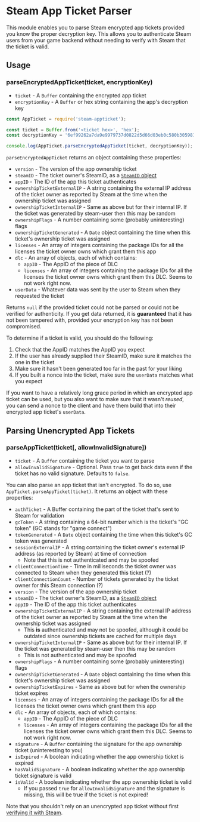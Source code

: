 # Steam App Ticket Parser

This module enables you to parse Steam encrypted app tickets provided you know the proper decryption key. This allows you
to authenticate Steam users from your game backend without needing to verify with Steam that the ticket is valid.

## Usage

### parseEncryptedAppTicket(ticket, encryptionKey)
- `ticket` - A `Buffer` containing the encrypted app ticket
- `encryptionKey` - A `Buffer` or hex string containing the app's decryption key

```js
const AppTicket = require('steam-appticket');

const ticket = Buffer.from('<ticket hex>', 'hex');
const decryptionKey = '6ef99262a7da9e9979737d0822d5d66d03eb0c580b305981a505648b3e21b12e';

console.log(AppTicket.parseEncryptedAppTicket(ticket, decryptionKey));
```

`parseEncryptedAppTicket` returns an object containing these properties:

- `version` - The version of the app ownership ticket
- `steamID` - The ticket owner's SteamID, as a [`SteamID` object](https://www.npmjs.com/package/steamid)
- `appID` - The ID of the app this ticket authenticates
- `ownershipTicketExternalIP` - A string containing the external IP address of the ticket owner as reported by Steam at the time when the ownership ticket was assigned
- `ownershipTicketInternalIP` - Same as above but for their internal IP. If the ticket was generated by steam-user then this may be random
- `ownershipFlags` - A number containing some (probably uninteresting) flags
- `ownershipTicketGenerated` - A `Date` object containing the time when this ticket's ownership ticket was assigned
- `licenses` - An array of integers containing the package IDs for all the licenses the ticket owner owns which grant them this app
- `dlc` - An array of objects, each of which contains:
	- `appID` - The AppID of the piece of DLC
	- `licenses` - An array of integers containing the package IDs for all the licenses the ticket owner owns which grant them this DLC. Seems to not work right now.
- `userData` - Whatever data was sent by the user to Steam when they requested the ticket

Returns `null` if the provided ticket could not be parsed or could not be verified for authenticity. If you get data
returned, it is **guaranteed** that it has not been tampered with, provided your encryption key has not been compromised.

To determine if a ticket is valid, you should do the following:

1. Check that the AppID matches the AppID you expect
2. If the user has already supplied their SteamID, make sure it matches the one in the ticket
3. Make sure it hasn't been generated too far in the past for your liking
4. If you built a nonce into the ticket, make sure the `userData` matches what you expect 

If you want to have a relatively long grace period in which an encrypted app ticket can be used, but you also want to
make sure that it wasn't *reused*, you can send a nonce to the client and have them build that into their encrypted app
ticket's `userData`.

## Parsing Unencrypted App Tickets

### parseAppTicket(ticket[, allowInvalidSignature])
- `ticket` - A `Buffer` containing the ticket you want to parse
- `allowInvalidSignature` - Optional. Pass `true` to get back data even if the ticket has no valid signature. Defaults to `false`.

You can also parse an app ticket that isn't encrypted. To do so, use `AppTicket.parseAppTicket(ticket)`. It returns
an object with these properties:

- `authTicket` - A Buffer containing the part of the ticket that's sent to Steam for validation
- `gcToken` - A string containing a 64-bit number which is the ticket's "GC token" (GC stands for "game connect")
- `tokenGenerated` - A `Date` object containing the time when this ticket's GC token was generated
- `sessionExternalIP` - A string containing the ticket owner's external IP address (as reported by Steam) at time of connection
    - Note that this is not authenticated and may be spoofed
- `clientConnectionTime` - Time in milliseconds the ticket owner was connected to Steam when they generated this ticket (?)
- `clientConnectionCount` - Number of tickets generated by the ticket owner for this Steam connection (?)
- `version` - The version of the app ownership ticket
- `steamID` - The ticket owner's SteamID, as a [`SteamID` object](https://www.npmjs.com/package/steamid)
- `appID` - The ID of the app this ticket authenticates
- `ownershipTicketExternalIP` - A string containing the external IP address of the ticket owner as reported by Steam at the time when the ownership ticket was assigned
    - This **is** authenticated and may not be spoofed, although it could be outdated since ownership tickets are cached for multiple days
- `ownershipTicketInternalIP` - Same as above but for their internal IP. If the ticket was generated by steam-user then this may be random
    - This is not authenticated and may be spoofed
- `ownershipFlags` - A number containing some (probably uninteresting) flags
- `ownershipTicketGenerated` - A `Date` object containing the time when this ticket's ownership ticket was assigned
- `ownershipTicketExpires` - Same as above but for when the ownership ticket expires
- `licenses` - An array of integers containing the package IDs for all the licenses the ticket owner owns which grant them this app
- `dlc` - An array of objects, each of which contains:
	- `appID` - The AppID of the piece of DLC
	- `licenses` - An array of integers containing the package IDs for all the licenses the ticket owner owns which grant them this DLC. Seems to not work right now.
- `signature` - A `Buffer` containing the signature for the app ownership ticket (uninteresting to you)
- `isExpired` - A boolean indicating whether the app ownership ticket is expired
- `hasValidSignature` - A boolean indicating whether the app ownership ticket signature is valid
- `isValid` - A boolean indicating whether the app ownership ticket is valid
	- If you passed `true` for `allowInvalidSignature` and the signature is missing, this will be true if the ticket is not expired!

Note that you shouldn't rely on an unencrypted app ticket without first
[verifying it with Steam](https://lab.xpaw.me/steam_api_documentation.html#ISteamUserAuth_AuthenticateUserTicket_v1).
